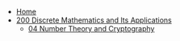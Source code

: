 - [Home](/)
- [200 Discrete Mathematics and Its Applications ](/200-Discrete-Mathematics-and-Its-Applications/)
  - [04 Number Theory and Cryptography](/200-Discrete-Mathematics-and-Its-Applications/040-Number-Theory-and-Cryptography/)
